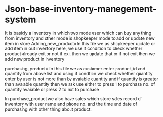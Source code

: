 # Json-base-inventory-manegement-system
It is basicly a inventory in which two mode user which can buy any thing from inventory and other mode is shopkeeper mode to add or update new item in store
Adding_new_product=In this file we as shopkeeper update or add item in out inventory
here, we use if condition to check whether product already exit or not if exit then we update that or if not exit then we add new product in inventory

purchasing_product= In this file we as customer enter product_id and quantity from above list and using if condtion we check whether quantity enter by user is not more than by avaiable quantity and if quantity is greater than avaiable quantity then we ask use either to press 1 to purchase no. of quantity avaiable or press 2 to not to purchase

In purchase_product we also have sales which store sales record of inventory with user name and phone no. and the time and date of purchasing with other thing about product.
